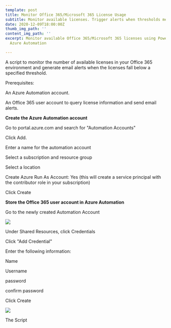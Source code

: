 ```yaml
---
template: post
title: Monitor Office 365/Microsoft 365 License Usage
subtitle: Monitor available licenses. Trigger alerts when thresholds met
date: 2020-12-09T18:00:00Z
thumb_img_path: ''
content_img_path: ''
excerpt: Monitor available Office 365/Microsoft 365 licenses using Powershell and
  Azure Automation

---
```

A script to monitor the number of available licenses in your Office 365 environment and generate email alerts when the licenses fall below a specified threshold.

Prerequisites:

An Azure Automation account.

An Office 365 user account to query license information and send email alerts.

**Create the Azure Automation account**

Go to portal.azure.com and search for "Automation Accounts"

Click Add.

Enter a name for the automation account

Select a subscription and resource group

Select a location

Create Azure Run As Account: Yes (this will create a service principal with the contributor role in your subscription)

Click Create

**Store the Office 365 user account in Azure Automation**

Go to the newly created Automation Account

![](/images/screenshot-portal-azure-com-1608476623606.png)

Under Shared Resources, click Credentials

Click "Add Credential"

Enter the following information:

Name

Username

password

confirm password

Click Create

![](/images/screenshot-portal-azure-com-1608477077768.png)

The Script